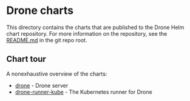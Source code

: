 # Drone charts

This directory contains the charts that are published to the Drone Helm chart repository. For more information on the repository, see the [README.md](../README.md) in the git repo root.

## Chart tour

A nonexhaustive overview of the charts:

* [drone](drone/README.md) - Drone server
* [drone-runner-kube](drone-runner-kube/README.md) - The Kubernetes runner for Drone
